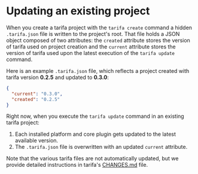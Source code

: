 # Updating an existing project

When you create a tarifa project with the `tarifa create` command a hidden `.tarifa.json` file is written to the project's root. That file holds a JSON object composed of two attributes: the `created` attribute stores the version of tarifa used on project creation and the `current` attribute stores the version of tarifa used upon the latest execution of the `tarifa update` command.

Here is an example `.tarifa.json` file, which reflects a project created with tarifa version **0.2.5** and updated to **0.3.0**:
```json
{
  "current": "0.3.0",
  "created": "0.2.5"
}
```

Right now, when you execute the `tarifa update` command in an existing tarifa project:

1. Each installed platform and core plugin gets updated to the latest available version.
2. The `.tarifa.json` file is overwritten with an updated `current` attribute.

Note that the various tarifa files are not automatically updated, but we provide detailed instructions in tarifa's [CHANGES.md](https://github.com/TarifaTools/tarifa/blob/master/CHANGES.md) file.
